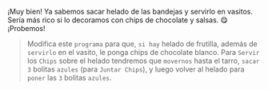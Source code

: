 <gs-attire attire-url="https://raw.githubusercontent.com/MumukiProject/mumuki-guia-gobstones-alternativa-kids/master/assets/attires/config.json"> </gs-attire> <gs-toolbox toolbox-url="https://raw.githubusercontent.com/MumukiProject/mumuki-guia-gobstones-alternativa-kids/master/assets/toolbox.xml"> </gs-toolbox>

¡Muy bien! Ya sabemos sacar helado de las bandejas y servirlo en vasitos. Sería más rico si lo decoramos con chips de chocolate y salsas. :yum: ¡Probemos!

> Modifica este `programa` para que, `si hay` helado de frutilla, además de `servirlo` en el vasito, le ponga chips de chocolate blanco. Para `Servir` los `Chips` sobre el helado tendremos que `movernos` hasta el tarro, `sacar 3` bolitas `azules` (para `Juntar Chips`), y luego volver al helado para `poner` las `3` bolitas `azules`. 
